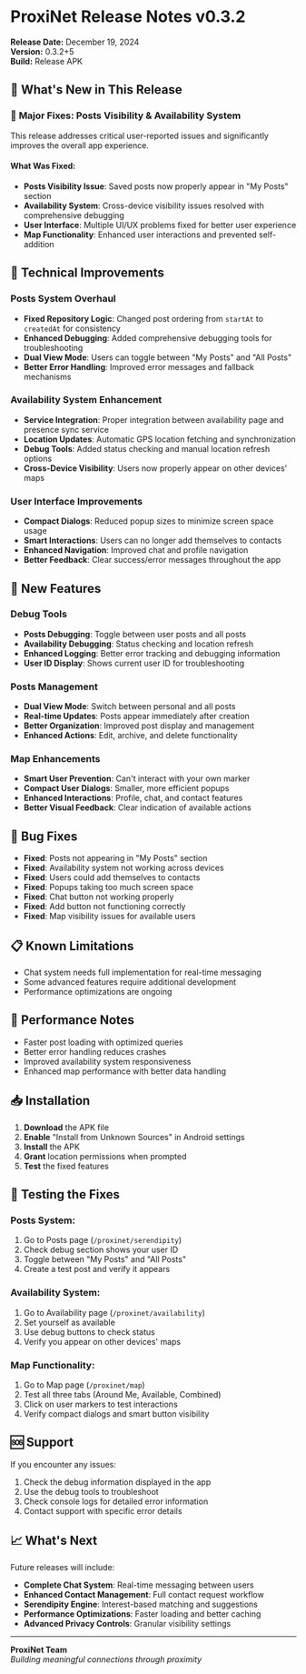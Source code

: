 # ProxiNet Release Notes v0.3.2

**Release Date:** December 19, 2024  
**Version:** 0.3.2+5  
**Build:** Release APK

## 🎯 What's New in This Release

### 🚀 **Major Fixes: Posts Visibility & Availability System**

This release addresses critical user-reported issues and significantly improves the overall app experience.

#### **What Was Fixed:**
- **Posts Visibility Issue**: Saved posts now properly appear in "My Posts" section
- **Availability System**: Cross-device visibility issues resolved with comprehensive debugging
- **User Interface**: Multiple UI/UX problems fixed for better user experience
- **Map Functionality**: Enhanced user interactions and prevented self-addition

## 🔧 Technical Improvements

### **Posts System Overhaul**
- **Fixed Repository Logic**: Changed post ordering from `startAt` to `createdAt` for consistency
- **Enhanced Debugging**: Added comprehensive debugging tools for troubleshooting
- **Dual View Mode**: Users can toggle between "My Posts" and "All Posts"
- **Better Error Handling**: Improved error messages and fallback mechanisms

### **Availability System Enhancement**
- **Service Integration**: Proper integration between availability page and presence sync service
- **Location Updates**: Automatic GPS location fetching and synchronization
- **Debug Tools**: Added status checking and manual location refresh options
- **Cross-Device Visibility**: Users now properly appear on other devices' maps

### **User Interface Improvements**
- **Compact Dialogs**: Reduced popup sizes to minimize screen space usage
- **Smart Interactions**: Users can no longer add themselves to contacts
- **Enhanced Navigation**: Improved chat and profile navigation
- **Better Feedback**: Clear success/error messages throughout the app

## 📱 New Features

### **Debug Tools**
- **Posts Debugging**: Toggle between user posts and all posts
- **Availability Debugging**: Status checking and location refresh
- **Enhanced Logging**: Better error tracking and debugging information
- **User ID Display**: Shows current user ID for troubleshooting

### **Posts Management**
- **Dual View Mode**: Switch between personal and all posts
- **Real-time Updates**: Posts appear immediately after creation
- **Better Organization**: Improved post display and management
- **Enhanced Actions**: Edit, archive, and delete functionality

### **Map Enhancements**
- **Smart User Prevention**: Can't interact with your own marker
- **Compact User Dialogs**: Smaller, more efficient popups
- **Enhanced Interactions**: Profile, chat, and contact features
- **Better Visual Feedback**: Clear indication of available actions

## 🐛 Bug Fixes

- **Fixed**: Posts not appearing in "My Posts" section
- **Fixed**: Availability system not working across devices
- **Fixed**: Users could add themselves to contacts
- **Fixed**: Popups taking too much screen space
- **Fixed**: Chat button not working properly
- **Fixed**: Add button not functioning correctly
- **Fixed**: Map visibility issues for available users

## 📋 Known Limitations

- Chat system needs full implementation for real-time messaging
- Some advanced features require additional development
- Performance optimizations are ongoing

## 🚀 Performance Notes

- Faster post loading with optimized queries
- Better error handling reduces crashes
- Improved availability system responsiveness
- Enhanced map performance with better data handling

## 📥 Installation

1. **Download** the APK file
2. **Enable** "Install from Unknown Sources" in Android settings
3. **Install** the APK
4. **Grant** location permissions when prompted
5. **Test** the fixed features

## 🧪 Testing the Fixes

### **Posts System:**
1. Go to Posts page (`/proxinet/serendipity`)
2. Check debug section shows your user ID
3. Toggle between "My Posts" and "All Posts"
4. Create a test post and verify it appears

### **Availability System:**
1. Go to Availability page (`/proxinet/availability`)
2. Set yourself as available
3. Use debug buttons to check status
4. Verify you appear on other devices' maps

### **Map Functionality:**
1. Go to Map page (`/proxinet/map`)
2. Test all three tabs (Around Me, Available, Combined)
3. Click on user markers to test interactions
4. Verify compact dialogs and smart button visibility

## 🆘 Support

If you encounter any issues:
1. Check the debug information displayed in the app
2. Use the debug tools to troubleshoot
3. Check console logs for detailed error information
4. Contact support with specific error details

## 📈 What's Next

Future releases will include:
- **Complete Chat System**: Real-time messaging between users
- **Enhanced Contact Management**: Full contact request workflow
- **Serendipity Engine**: Interest-based matching and suggestions
- **Performance Optimizations**: Faster loading and better caching
- **Advanced Privacy Controls**: Granular visibility settings

---

**ProxiNet Team**  
*Building meaningful connections through proximity*
